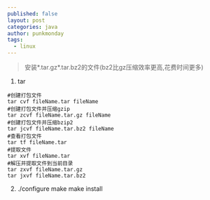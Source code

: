 ```yaml
---
published: false
layout: post
categories: java
author: punkmonday
tags: 
  - linux
---
```


> 安装\*.tar.gz\*.tar.bz2的文件(bz2比gz压缩效率更高,花费时间更多)

1. tar

```shell
#创建打包文件
tar cvf fileName.tar fileName
#创建打包文件并压缩gzip
tar zcvf fileName.tar.gz fileName
#创建打包文件并压缩bzip2
tar jcvf fileName.tar.bz2 fileName
#查看打包文件
tar tf fileName.tar
#提取文件
tar xvf fileName.tar
#解压并提取文件到当前目录
tar zxvf fileName.tar.gz
tar jxvf fileName.tar.bz2
```
2. ./configure make make install


